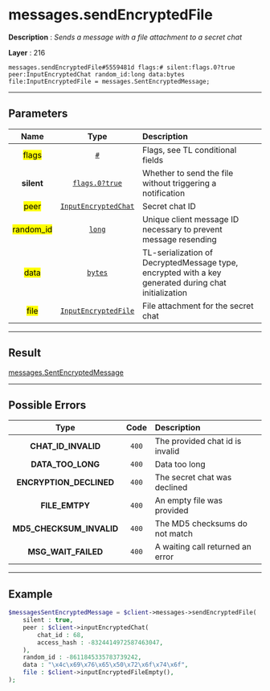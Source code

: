 # messages.sendEncryptedFile

**Description** : *Sends a message with a file attachment to a secret chat*

**Layer** : 216

```tl
messages.sendEncryptedFile#5559481d flags:# silent:flags.0?true peer:InputEncryptedChat random_id:long data:bytes file:InputEncryptedFile = messages.SentEncryptedMessage;
```

---

## Parameters

| Name | Type | Description |
| :---: | :---: | :--- |
| <mark>flags</mark> | [`#`](type/#) | Flags, see TL conditional fields |
| **silent** | [`flags.0?true`](type/true) | Whether to send the file without triggering a notification |
| <mark>peer</mark> | [`InputEncryptedChat`](type/InputEncryptedChat) | Secret chat ID |
| <mark>random_id</mark> | [`long`](type/long) | Unique client message ID necessary to prevent message resending |
| <mark>data</mark> | [`bytes`](type/bytes) | TL-serialization of DecryptedMessage type, encrypted with a key generated during chat initialization |
| <mark>file</mark> | [`InputEncryptedFile`](type/InputEncryptedFile) | File attachment for the secret chat |

---

## Result

[messages.SentEncryptedMessage](type/messages.SentEncryptedMessage)

---

## Possible Errors

| Type | Code | Description |
| :---: | :---: | :--- |
| **CHAT_ID_INVALID** | `400` | The provided chat id is invalid |
| **DATA_TOO_LONG** | `400` | Data too long |
| **ENCRYPTION_DECLINED** | `400` | The secret chat was declined |
| **FILE_EMTPY** | `400` | An empty file was provided |
| **MD5_CHECKSUM_INVALID** | `400` | The MD5 checksums do not match |
| **MSG_WAIT_FAILED** | `400` | A waiting call returned an error |

---

## Example

```php
$messagesSentEncryptedMessage = $client->messages->sendEncryptedFile(
	silent : true,
	peer : $client->inputEncryptedChat(
		chat_id : 68,
		access_hash : -8324414972587463047,
	),
	random_id : -8611845335783739242,
	data : "\x4c\x69\x76\x65\x50\x72\x6f\x74\x6f",
	file : $client->inputEncryptedFileEmpty(),
);
```
